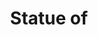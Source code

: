 ---
pid: RS300
title: Statue of
location_transcription: Schukill Banks Trail
zipcode: '19146'
outside_phl: 
neighborhood: Graduate Hospital,Naval Square,Southwest Center City
age: '42'
age_range: 40-49
instagram: 
image_file_name: RS_300.jpg
proposal_transcription: |-
  1. M. L. King
  2. MANDALA in Rittenhouse Park
topic: African Americans,Family,History,Social Justice
topic_summary: 0, 0, 0, 0
type: Sculpture Statue
keywords_other: 
credit: Vimla
image_labels: 
twitter: 
facebook: 
permalink: "/monuments/rs300/"
layout: item-page
---